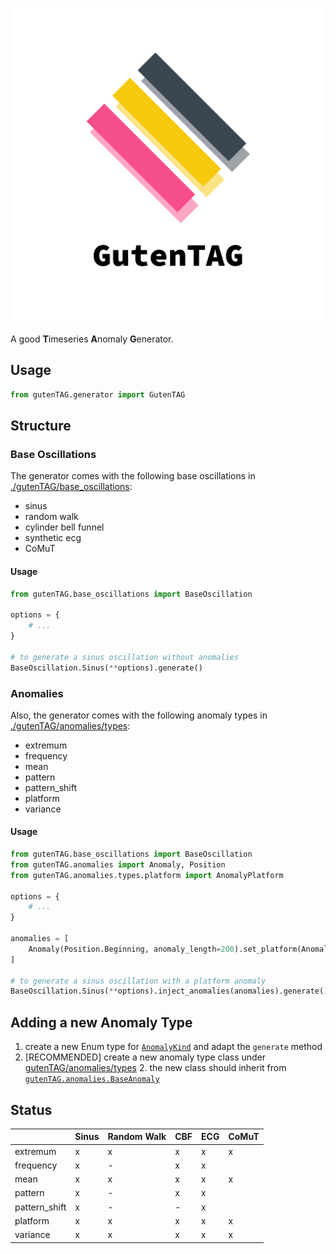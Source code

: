 ![GutenTAG](./logo_transparent.png)


A good **T**imeseries **A**nomaly **G**enerator.

## Usage

```python
from gutenTAG.generator import GutenTAG
```


## Structure

### Base Oscillations
The generator comes with the following base oscillations in [./gutenTAG/base_oscillations](./gutenTAG/base_oscillations):

- sinus
- random walk
- cylinder bell funnel
- synthetic ecg
- CoMuT

#### Usage

```python
from gutenTAG.base_oscillations import BaseOscillation

options = {
    # ...
}

# to generate a sinus oscillation without anomalies
BaseOscillation.Sinus(**options).generate()
```

### Anomalies
Also, the generator comes with the following anomaly types in [./gutenTAG/anomalies/types](./gutenTAG/anomalies/types):

- extremum
- frequency
- mean
- pattern
- pattern_shift
- platform
- variance

#### Usage

```python
from gutenTAG.base_oscillations import BaseOscillation
from gutenTAG.anomalies import Anomaly, Position
from gutenTAG.anomalies.types.platform import AnomalyPlatform

options = {
    # ...
}

anomalies = [
    Anomaly(Position.Beginning, anomaly_length=200).set_platform(AnomalyPlatform(0.0))
]

# to generate a sinus oscillation with a platform anomaly
BaseOscillation.Sinus(**options).inject_anomalies(anomalies).generate()
```

## Adding a new Anomaly Type

1. create a new Enum type for [`AnomalyKind`](gutenTAG/anomalies/types/kind.py) and adapt the `generate` method
2. [RECOMMENDED] create a new anomaly type class under [gutenTAG/anomalies/types](gutenTAG/anomalies/types)
    2. the new class should inherit from [`gutenTAG.anomalies.BaseAnomaly`](gutenTAG/anomalies/types/__init__.py)


## Status

|   | Sinus | Random Walk | CBF | ECG | CoMuT |
|---|-------|-------------|-----|-----|-------|
|extremum |x|x|x|x|x|
|frequency|x|-|x|x||
|mean|x|x|x|x|x|
|pattern|x|-|x|x||
|pattern_shift|x|-|-|x||
|platform|x|x|x|x|x|
|variance|x|x|x|x|x|
